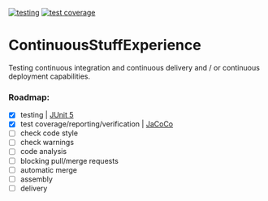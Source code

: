 [![testing](https://img.shields.io/badge/testing-failed-d50000.svg?style=flat)](https://kepocnhh.github.io/ContinuousStuffExperience/reports/testing/6bff57da17f85e2f33695cbe9958268e3b757cb179b143426bbfa09127fb46949e412309232bd63b285488a714cc5f0474ec5697bb3027c23ec1638adff6a90)
[![test coverage](https://img.shields.io/badge/test_coverage-100%25-00c853.svg?style=flat)](https://kepocnhh.github.io/ContinuousStuffExperience/reports/coverage/f2a5cc3dae286f229d2fc38bf2f7e9a182f3644f34f5a106aa7a3698621f4d9d946e13ca4c6603192b778773dcc5f6cb38eafe8fd9a70be8e956f7c139468835)

# ContinuousStuffExperience
Testing continuous integration and continuous delivery and / or continuous deployment capabilities.

### Roadmap:

- [x] testing | [JUnit 5](https://junit.org/junit5/)
- [x] test coverage/reporting/verification | [JaCoCo](https://www.jacoco.org/jacoco/)
- [ ] check code style
- [ ] check warnings
- [ ] code analysis
- [ ] blocking pull/merge requests
- [ ] automatic merge
- [ ] assembly
- [ ] delivery